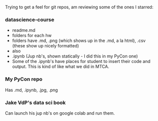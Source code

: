 Trying to get a feel for git repos, am reviewing some of the ones I starred:

### datascience-course
- readme.md
- folders for each hw
 - folders have .md, .png (which shows up in the .md, a la html), .csv (these show up nicely formatted)
 - also
  - .ipynb (Jup nb's, shown statically - I did this in my PyCon one)
- Some of the .ipynb's have places for student to insert their code and output.
This is kind of like what we did in MTCA.
  
 ### My PyCon repo
 Has .md, .ipynb, .jpg, .png
 
 ### Jake VdP's data sci book
 Can launch his jup nb's on google colab and run them.
